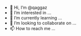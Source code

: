 - 👋 Hi, I’m @qaggaz
- 👀 I’m interested in ...
- 🌱 I’m currently learning ...
- 💞️ I’m looking to collaborate on ...
- 📫 How to reach me ...

<!---
qaggaz/qaggaz is a ✨ special ✨ repository because its `README.md` (this file) appears on your GitHub profile.
You can click the Preview link to take a look at your changes.
--->
